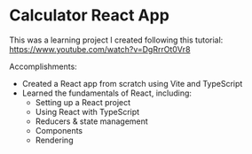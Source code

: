 # Calculator React App

This was a learning project I created following this tutorial:
https://www.youtube.com/watch?v=DgRrrOt0Vr8

Accomplishments:

- Created a React app from scratch using Vite and TypeScript
- Learned the fundamentals of React, including:
    - Setting up a React project
    - Using React with TypeScript
    - Reducers & state management
    - Components
    - Rendering